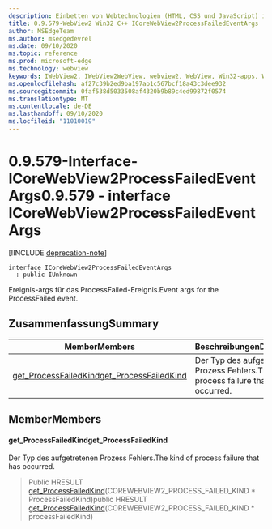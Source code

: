 ```yaml
---
description: Einbetten von Webtechnologien (HTML, CSS und JavaScript) in ihre systemeigenen Anwendungen mit dem Microsoft Edge WebView2-Steuerelement
title: 0.9.579-WebView2 Win32 C++ ICoreWebView2ProcessFailedEventArgs
author: MSEdgeTeam
ms.author: msedgedevrel
ms.date: 09/10/2020
ms.topic: reference
ms.prod: microsoft-edge
ms.technology: webview
keywords: IWebView2, IWebView2WebView, webview2, WebView, Win32-apps, Win32, Edge, ICoreWebView2, ICoreWebView2Controller, Browser-Steuerelement, Edge-HTML, ICoreWebView2ProcessFailedEventArgs
ms.openlocfilehash: af27c39b2ed9ba197ab1c567bcf18a43c3dee932
ms.sourcegitcommit: 0faf538d5033508af4320b9b89c4ed99872f0574
ms.translationtype: MT
ms.contentlocale: de-DE
ms.lasthandoff: 09/10/2020
ms.locfileid: "11010019"
---
```

# <span data-ttu-id="1f8f4-104">0.9.579-Interface-ICoreWebView2ProcessFailedEventArgs</span><span class="sxs-lookup"><span data-stu-id="1f8f4-104">0.9.579 - interface ICoreWebView2ProcessFailedEventArgs</span></span> 

[!INCLUDE [deprecation-note](../../includes/deprecation-note.md)]

```
interface ICoreWebView2ProcessFailedEventArgs
  : public IUnknown
```

<span data-ttu-id="1f8f4-105">Ereignis-args für das ProcessFailed-Ereignis.</span><span class="sxs-lookup"><span data-stu-id="1f8f4-105">Event args for the ProcessFailed event.</span></span>

## <span data-ttu-id="1f8f4-106">Zusammenfassung</span><span class="sxs-lookup"><span data-stu-id="1f8f4-106">Summary</span></span>

 <span data-ttu-id="1f8f4-107">Member</span><span class="sxs-lookup"><span data-stu-id="1f8f4-107">Members</span></span>                        | <span data-ttu-id="1f8f4-108">Beschreibungen</span><span class="sxs-lookup"><span data-stu-id="1f8f4-108">Descriptions</span></span>
--------------------------------|---------------------------------------------
[<span data-ttu-id="1f8f4-109">get_ProcessFailedKind</span><span class="sxs-lookup"><span data-stu-id="1f8f4-109">get_ProcessFailedKind</span></span>](#get_processfailedkind) | <span data-ttu-id="1f8f4-110">Der Typ des aufgetretenen Prozess Fehlers.</span><span class="sxs-lookup"><span data-stu-id="1f8f4-110">The kind of process failure that has occurred.</span></span>

## <span data-ttu-id="1f8f4-111">Member</span><span class="sxs-lookup"><span data-stu-id="1f8f4-111">Members</span></span>

#### <span data-ttu-id="1f8f4-112">get_ProcessFailedKind</span><span class="sxs-lookup"><span data-stu-id="1f8f4-112">get_ProcessFailedKind</span></span> 

<span data-ttu-id="1f8f4-113">Der Typ des aufgetretenen Prozess Fehlers.</span><span class="sxs-lookup"><span data-stu-id="1f8f4-113">The kind of process failure that has occurred.</span></span>

> <span data-ttu-id="1f8f4-114">Public HRESULT [get_ProcessFailedKind](#get_processfailedkind)(COREWEBVIEW2_PROCESS_FAILED_KIND \* ProcessFailedKind)</span><span class="sxs-lookup"><span data-stu-id="1f8f4-114">public HRESULT [get_ProcessFailedKind](#get_processfailedkind)(COREWEBVIEW2_PROCESS_FAILED_KIND \* processFailedKind)</span></span>

